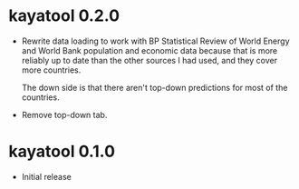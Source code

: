 # kayatool 0.2.0

* Rewrite data loading to work with BP Statistical Review of World Energy
  and World Bank population and economic data because that is more reliably
  up to date than the other sources I had used, and they cover more
  countries.
  
    The down side is that there aren't top-down predictions for most of the
    countries.

* Remove top-down tab.

#  kayatool 0.1.0

* Initial release
